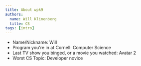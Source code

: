 ```yaml
---
title: About wpk9
authors:
  name: Will Klinenberg
  title: CS
tags: [intro]
---
```


- Name/Nickname: Will
- Program you're in at Cornell: Computer Science
- Last TV show you binged, or a movie you watched: Avatar 2
- Worst CS Topic: Developer novice
